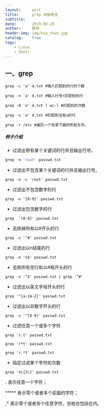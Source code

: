 ```yaml
---
layout:     post
title:      grep 详细用法
subtitle:   
date:       2019-08-28
author:     枫林
header-img: img/hua_shan.jpg
catalog:    true
tags:
    - Linux
    - Shell
---
```


## 一、grep

```shell
grep -c 'a' d.txt #输入匹配到的行的个数

grep -n 'a' d.txt #输入行号+匹配到的行

grep -0 'a' d.txt | wc-l #匹配到的次数

grep -v 'a' d.txt #匹配到没有a的行

grep -r /etc #遍历一个目录下面的所有文件。
```

##### 例子介绍
- 过滤出带有某个关键词的行并且输出行号。

```powershell
grep -n 'root' passwd.txt
```

- 过滤出不包含某个关键词的行并且输出行号。

```shell
grep -n -v 'root' passwd.txt
```

- 过滤出不包含数字的行 

```shell
grep -v '[0-9]' passwd.txt 
```

- 过滤出包含数字的行

```shell
grep  '[0-9]' passwd.txt 
```

- 去除掉所有以#开头的行


```shell
grep -v '^#' passwd.txt
```


- 过滤出以n结尾的行


```shell
grep -n 'n$' passwd.txt
```

- 去除所有空行和以#格开头的行

```shell
grep -v '^$' passwd.txt | grep '^#'
```


- 过滤出以英文字母开头的行

```
grep '^[a-zA-Z]' passwd.txt
```


- 过滤出以非数字开头的行

```shell
grep -v '^[0-9]' passwd.txt
```


- 过滤任意一个或多个字符


```shell
grep 'r.t' passwd.txt

grep 'r*t' passwd.txt

grep 'r.*t' passwd.txt
```

- 指定过滤某个字符的次数


```shell
grep 'o\{2\}' passwd.txt
```

**.**  表示任意一个字符；

*****  表示零个或者多个前面的字符；

**.***  表示零个或者多个任意字符，空格也包括在内。

